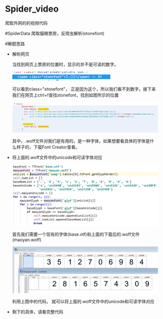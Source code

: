 # Spider_video

爬取外网的的视频代码

#SpiderData
爬取猫眼票房，反爬虫解析(stonefont)

#解题思路

-  解析网页

    当找到网页上票房的位置时，显示的并不是可读的数字。

    ![](/assets/WeChat%20Screenshot_20181011110220.png)

    可以看到class="stonefont"， 正是因为这个，所以我们看不到数字。接下来我们在网页上ctrl+f查找stonefont，找到如图所示的位置

    ![](/assets/2.png)
    
    其中，.woff文件对我们是有用的，是一种字体，如果想要看具体的字体是什么样子的，下载Font Creator查看。
 
-   将上面的.woff文件中的unicode和可读字体对应
    
    ![](/assets/3.png)
    
    首先我们需要一个现有的字体(base.otf)和上面的下载后的.woff文件(maoyan.woff)
    
    ![](/assets/4.png)
    
    利用上图中的代码， 就可以将上面的.woff文件中的unicode和可读字体对应
    
    
   
-  剩下的具体，请看完整代码
